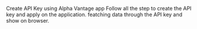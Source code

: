Create API Key using Alpha Vantage app
Follow all the step to create the API key and apply on the application.
featching data through the API key and show on browser.

